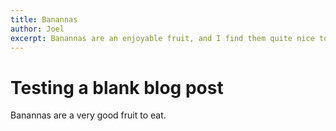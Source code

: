 ```yaml
---
title: Banannas
author: Joel
excerpt: Banannas are an enjoyable fruit, and I find them quite nice to eat.
---
```

# Testing a blank blog post
Banannas are a very good fruit to eat.